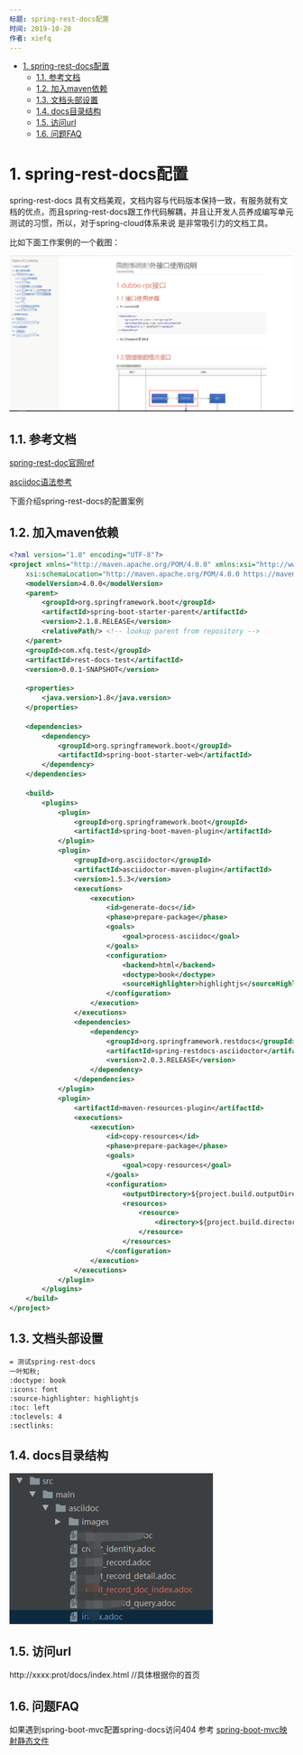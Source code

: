 ```yaml
---
标题: spring-rest-docs配置
时间: 2019-10-28
作者: xiefq
---
```


<!-- TOC -->

- [1. spring-rest-docs配置](#1-spring-rest-docs配置)
    - [1.1. 参考文档](#11-参考文档)
    - [1.2. 加入maven依赖](#12-加入maven依赖)
    - [1.3. 文档头部设置](#13-文档头部设置)
    - [1.4. docs目录结构](#14-docs目录结构)
    - [1.5. 访问url](#15-访问url)
    - [1.6. 问题FAQ](#16-问题faq)

<!-- /TOC -->

# 1. spring-rest-docs配置
spring-rest-docs 具有文档美观，文档内容与代码版本保持一致，有服务就有文档的优点，而且spring-rest-docs跟工作代码解耦，并且让开发人员养成编写单元测试的习惯，所以，对于spring-cloud体系来说
是非常吸引力的文档工具。

比如下面工作案例的一个截图：

![工作案例](./imgs/2.png)

## 1.1. 参考文档
[spring-rest-doc官网ref](https://docs.spring.io/spring-restdocs/docs/2.0.3.RELEASE/reference/html5/)

[asciidoc语法参考](https://asciidoctor.org/docs/user-manual)

下面介绍spring-rest-docs的配置案例

## 1.2. 加入maven依赖
```xml
<?xml version="1.0" encoding="UTF-8"?>
<project xmlns="http://maven.apache.org/POM/4.0.0" xmlns:xsi="http://www.w3.org/2001/XMLSchema-instance"
	xsi:schemaLocation="http://maven.apache.org/POM/4.0.0 https://maven.apache.org/xsd/maven-4.0.0.xsd">
	<modelVersion>4.0.0</modelVersion>
	<parent>
		<groupId>org.springframework.boot</groupId>
		<artifactId>spring-boot-starter-parent</artifactId>
		<version>2.1.8.RELEASE</version>
		<relativePath/> <!-- lookup parent from repository -->
	</parent>
	<groupId>com.xfq.test</groupId>
	<artifactId>rest-docs-test</artifactId>
	<version>0.0.1-SNAPSHOT</version>

	<properties>
		<java.version>1.8</java.version>
	</properties>

	<dependencies>
		<dependency>
			<groupId>org.springframework.boot</groupId>
			<artifactId>spring-boot-starter-web</artifactId>
		</dependency>
	</dependencies>

	<build>
		<plugins>
			<plugin>
				<groupId>org.springframework.boot</groupId>
				<artifactId>spring-boot-maven-plugin</artifactId>
			</plugin>
			<plugin>
				<groupId>org.asciidoctor</groupId>
				<artifactId>asciidoctor-maven-plugin</artifactId>
				<version>1.5.3</version>
				<executions>
					<execution>
						<id>generate-docs</id>
						<phase>prepare-package</phase>
						<goals>
							<goal>process-asciidoc</goal>
						</goals>
						<configuration>
							<backend>html</backend>
							<doctype>book</doctype>
							<sourceHighlighter>highlightjs</sourceHighlighter>
						</configuration>
					</execution>
				</executions>
				<dependencies>
					<dependency>
						<groupId>org.springframework.restdocs</groupId>
						<artifactId>spring-restdocs-asciidoctor</artifactId>
						<version>2.0.3.RELEASE</version>
					</dependency>
				</dependencies>
			</plugin>
			<plugin>
				<artifactId>maven-resources-plugin</artifactId>
				<executions>
					<execution>
						<id>copy-resources</id>
						<phase>prepare-package</phase>
						<goals>
							<goal>copy-resources</goal>
						</goals>
						<configuration>
							<outputDirectory>${project.build.outputDirectory}/static/docs</outputDirectory>
							<resources>
								<resource>
									<directory>${project.build.directory}/generated-docs</directory>
								</resource>
							</resources>
						</configuration>
					</execution>
				</executions>
			</plugin>
		</plugins>
	</build>
</project>
```
## 1.3. 文档头部设置
```adoc
= 测试spring-rest-docs
一叶知秋;
:doctype: book
:icons: font
:source-highlighter: highlightjs
:toc: left
:toclevels: 4
:sectlinks:

```

## 1.4. docs目录结构
![spring-rest-docs文档结构](./imgs/1.png)

## 1.5. 访问url
http://xxxx:prot/docs/index.html //具体根据你的首页

## 1.6. 问题FAQ
如果遇到spring-boot-mvc配置spring-docs访问404 参考 [spring-boot-mvc映射静态文件](./spring-boot-mvc映射静态资源.md)